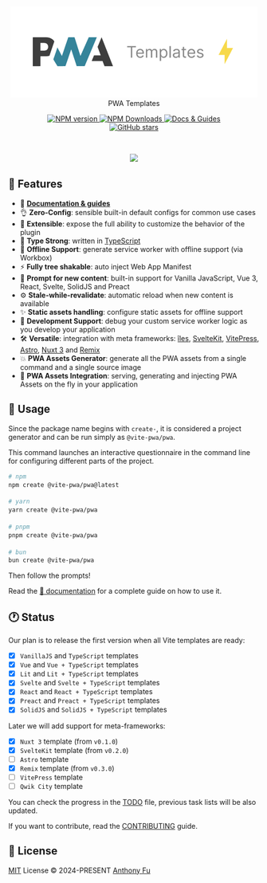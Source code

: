 <p align='center'>
<img src='./hero.png' alt="@vite-pwa/create-pwa - PWA Templates"><br>
PWA Templates
</p>

<p align='center'>
<a href='https://www.npmjs.com/package/@vite-pwa/create-pwa' target="__blank">
<img src='https://img.shields.io/npm/v/@vite-pwa/create-pwa?color=33A6B8&label=' alt="NPM version">
</a>
<a href="https://www.npmjs.com/package/@vite-pwa/create-pwa" target="__blank">
    <img alt="NPM Downloads" src="https://img.shields.io/npm/dm/@vite-pwa/create-pwa?color=476582&label=">
</a>
<a href="https://vite-pwa-org.netlify.app/guide/scaffolding" target="__blank">
    <img src="https://img.shields.io/static/v1?label=&message=docs%20%26%20guides&color=2e859c" alt="Docs & Guides">
</a>
<br>
<a href="https://github.com/vite-pwa/create-pwa" target="__blank">
<img alt="GitHub stars" src="https://img.shields.io/github/stars/vite-pwa/create-pwa?style=social">
</a>
</p>

<br>

<p align="center">
  <a href="https://cdn.jsdelivr.net/gh/antfu/static/sponsors.svg">
    <img src='https://cdn.jsdelivr.net/gh/antfu/static/sponsors.svg'/>
  </a>
</p>

## 🚀 Features

- 📖 [**Documentation & guides**](https://vite-pwa-org.netlify.app/)
- 👌 **Zero-Config**: sensible built-in default configs for common use cases
- 🔩 **Extensible**: expose the full ability to customize the behavior of the plugin
- 🦾 **Type Strong**: written in [TypeScript](https://www.typescriptlang.org/)
- 🔌 **Offline Support**: generate service worker with offline support (via Workbox)
- ⚡ **Fully tree shakable**: auto inject Web App Manifest
- 💬 **Prompt for new content**: built-in support for Vanilla JavaScript, Vue 3, React, Svelte, SolidJS and Preact
- ⚙️ **Stale-while-revalidate**: automatic reload when new content is available
- ✨ **Static assets handling**: configure static assets for offline support
- 🐞 **Development Support**: debug your custom service worker logic as you develop your application
- 🛠️ **Versatile**: integration with meta frameworks: [îles](https://github.com/ElMassimo/iles), [SvelteKit](https://github.com/sveltejs/kit), [VitePress](https://github.com/vuejs/vitepress), [Astro](https://github.com/withastro/astro), [Nuxt 3](https://github.com/nuxt/nuxt) and [Remix](https://github.com/remix-run/remix)
- 💥 **PWA Assets Generator**: generate all the PWA assets from a single command and a single source image
- 🚀 **PWA Assets Integration**: serving, generating and injecting PWA Assets on the fly in your application

## 🦄 Usage

Since the package name begins with `create-`, it is considered a project generator and can be run simply as `@vite-pwa/pwa`.

This command launches an interactive questionnaire in the command line for configuring different parts of the project.

```bash
# npm
npm create @vite-pwa/pwa@latest

# yarn
yarn create @vite-pwa/pwa

# pnpm
pnpm create @vite-pwa/pwa

# bun
bun create @vite-pwa/pwa
```

Then follow the prompts!

Read the [📖 documentation](https://vite-pwa-org.netlify.app/guide/scaffolding) for a complete guide on how to use it.

## :clock1: Status

Our plan is to release the first version when all Vite templates are ready:
- [x] `VanillaJS` and `TypeScript` templates
- [x] `Vue` and `Vue + TypeScript` templates
- [x] `Lit` and `Lit + TypeScript` templates
- [x] `Svelte` and `Svelte + TypeScript` templates
- [x] `React` and `React + TypeScript` templates
- [x] `Preact` and `Preact + TypeScript` templates
- [x] `SolidJS` and `SolidJS + TypeScript` templates

Later we will add support for meta-frameworks:
- [x] `Nuxt 3` template (from `v0.1.0`)
- [x] `SvelteKit` template (from `v0.2.0`)
- [ ] `Astro` template
- [x] `Remix` template (from `v0.3.0`)
- [ ] `VitePress` template
- [ ] `Qwik City` template

You can check the progress in the [TODO](./TODO.md) file, previous task lists will be also updated.

If you want to contribute, read the [CONTRIBUTING](./CONTRIBUTING.md) guide.

## 📄 License

[MIT](./LICENSE) License &copy; 2024-PRESENT [Anthony Fu](https://github.com/antfu)
